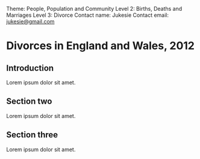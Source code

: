 Theme: People, Population and Community
Level 2: Births, Deaths and Marriages
Level 3: Divorce
Contact name: Jukesie
Contact email: jukesie@gmail.com

# Divorces in England and Wales, 2012

## Introduction

Lorem ipsum dolor sit amet.

## Section two

Lorem ipsum dolor sit amet.

## Section three

Lorem ipsum dolor sit amet.